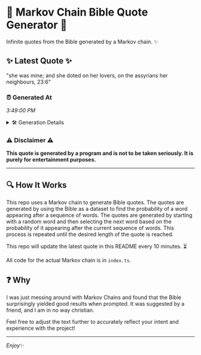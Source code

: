 # 📖 Markov Chain Bible Quote Generator 📖

Infinite quotes from the Bible generated by a Markov chain. ✨

## ✨ Latest Quote ✨
"she was mine; and she doted on her lovers, on the assyrians her neighbours, 23:6"

### ⏰ Generated At
*3:49:00 PM*

<details>
    <summary>🛠️ Generation Details</summary>
    <p>
        <strong>🌱 Seed:</strong> she<br>
        <strong>🔄 Iterations:</strong> 14<br>
        <strong>📜 Context History:</strong><br>[ she ]: was<br>[ she, was ]: mine;<br>[ she, was, mine; ]: and<br>[ she, was, mine;, and ]: she<br>[ she, was, mine;, and, she ]: doted<br>[ she, was, mine;, and, she, doted ]: on<br>[ was, mine;, and, she, doted, on ]: her<br>[ mine;, and, she, doted, on, her ]: lovers,<br>[ and, she, doted, on, her, lovers, ]: on<br>[ she, doted, on, her, lovers,, on ]: the<br>[ doted, on, her, lovers,, on, the ]: assyrians<br>[ on, her, lovers,, on, the, assyrians ]: her<br>[ her, lovers,, on, the, assyrians, her ]: neighbours,<br>[ lovers,, on, the, assyrians, her, neighbours, ]: 23:6<br>
    </p>
</details>

### ⚠️ Disclaimer ⚠️
**This quote is generated by a program and is not to be taken seriously. It is purely for entertainment purposes.**

---

## 🔍 How It Works

This repo uses a Markov chain to generate Bible quotes. The quotes are generated by using the Bible as a dataset to find the probability of a word appearing after a sequence of words. The quotes are generated by starting with a random word and then selecting the next word based on the probability of it appearing after the current sequence of words. This process is repeated until the desired length of the quote is reached.

This repo will update the latest quote in this README every 10 minutes. ⏳

All code for the actual Markov chain is in `index.ts`.

## ❓ Why

I was just messing around with Markov Chains and found that the Bible surprisingly yielded good results when prompted. 
It was suggested by a friend, and I am in no way christian.

Feel free to adjust the text further to accurately reflect your intent and experience with the project!

---

*Enjoy*✨
